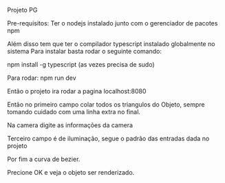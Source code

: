 Projeto PG

Pre-requisitos: Ter o nodejs instalado junto com o gerenciador de pacotes npm

Além disso tem que ter o compilador typescript instalado globalmente no sistema
Para instalar basta rodar o seguinte comando:

npm install -g typescript (as vezes precisa de sudo)

Para rodar:
npm run dev

Então o projeto ira rodar a pagina localhost:8080

Então no primeiro campo colar todos os triangulos do Objeto, sempre tomando cuidado com uma linha extra no final.

Na camera digite as informações da camera

Terceiro campo é de iluminação, segue o padrão das entradas dada no projeto

Por fim a curva de bezier.

Precione OK e veja o objeto ser renderizado.
